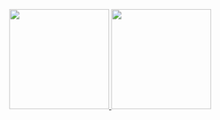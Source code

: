 <a href="https://github.com/pedromchd">
  <img height="180em" src="https://github-readme-stats.vercel.app/api?username=pedromchd&show_icons=true&theme=transparent&rank_icon=github" />
  <img height="180em" src="https://github-readme-stats.vercel.app/api/top-langs/?username=pedromchd&layout=compact&langs_count=6&hide=hack,yacc&theme=transparent" />
</a>

